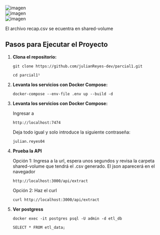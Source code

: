 ![imagen](https://github.com/user-attachments/assets/02f2e96d-b769-4e78-9f59-6874983f929c)  
![imagen](https://github.com/user-attachments/assets/1b29a8c8-10a5-4d3e-a8c8-1b6d2236ce7c)  
![imagen](https://github.com/user-attachments/assets/a792f0ff-afed-454d-8ddf-76b3f51fdc79)  

El archivo recap.csv se ecuentra en shared-volume

## Pasos para Ejecutar el Proyecto


1. **Clona el repositorio:**

   ```
   git clone https://github.com/julianReyes-dev/parcial1.git
   ```
   ```
   cd parcial1¹
   ```

2. **Levanta los servicios con Docker Compose:**  
   
   ```
   docker-compose --env-file .env up --build -d
   ```
3. **Levanta los servicios con Docker Compose:**  

   Ingresar a
   ```
   http://localhost:7474
   ```
   Deja todo igual y solo introduce la siguiente contraseña:
   ```
   julian.reyes04
   ```

4. **Prueba la API**  

   Opción 1: Ingresa a la url, espera unos segundos y revisa la carpeta shared-volume que tendrá el .csv generado. El json aparecerá en el navegador
   ```
   http://localhost:3000/api/extract
   ```
   Opción 2: Haz el curl 
   ```
   curl http://localhost:3000/api/extract
   ```
5. **Ver postgress**  

   ```
   docker exec -it postgres psql -U admin -d etl_db
   ```
   ```
   SELECT * FROM etl_data;
   ```
